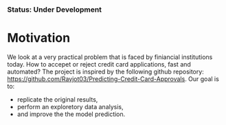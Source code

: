 ### Status: Under Development

# Motivation

We look at a very practical problem that is faced by finiancial institutions today. How to accepet or reject credit card applications, fast and automated? The project is inspired by the following github repository: https://github.com/Ravjot03/Predicting-Credit-Card-Approvals. Our goal is to:

  - replicate the original results,
  - perform an exploretory data analysis,
  - and improve the the model prediction.


